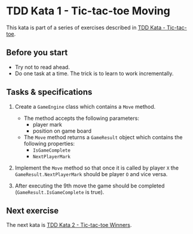 # TDD Kata 1 - Tic-tac-toe Moving

This kata is part of a series of exercises described in [TDD Kata - Tic-tac-toe](tdd_kata0.md).

## Before you start

- Try not to read ahead.
- Do one task at a time. The trick is to learn to work incrementally.

## Tasks & specifications

1.  Create a `GameEngine` class which contains a `Move` method.
    - The method accepts the following parameters: 
        - player mark
        - position on game board
    - The `Move` method returns a `GameResult` object which contains the following properties:
        - `IsGameComplete`
        - `NextPlayerMark`

2.  Implement the `Move` method so that once it is called by player `X` the `GameResult.NextPlayerMark` should be player `O` and vice versa.

3.  After executing the 9th move the game should be completed (`GameResult.IsGameComplete` is true). 

## Next exercise

The next kata is [TDD Kata 2 - Tic-tac-toe Winners](tdd_kata2.md).